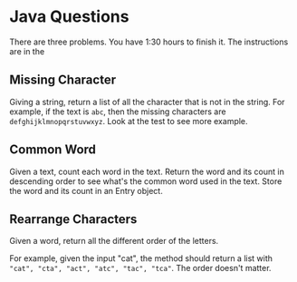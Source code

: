 # Java Questions

There are three problems. You have 1:30 hours to finish it. The instructions are in the 

## Missing Character
Giving a string, return a list of all the character that is not in the string. For example, if the text is `abc`, then the missing characters are `defghijklmnopqrstuvwxyz`. Look at the test to see more example.

## Common Word
Given a text, count each word in the text. Return the word and its count in descending order to see what's the common word used in the text. Store the word and its count in an Entry object.

## Rearrange Characters
Given a word, return all the different order of the letters.

For example, given the input "cat", the method should return a list with `"cat", "cta", "act", "atc", "tac", "tca"`. The order doesn't matter.
